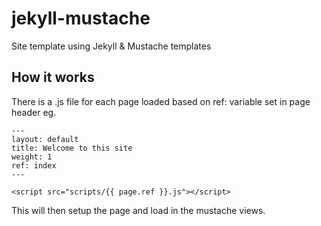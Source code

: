 # jekyll-mustache
Site template using Jekyll & Mustache templates

## How it works
There is a .js file for each page loaded based on ref: variable set in page header eg. 
```
---
layout: default
title: Welcome to this site
weight: 1
ref: index
---
```
```
<script src="scripts/{{ page.ref }}.js"></script>
```

This will then setup the page and load in the mustache views.

